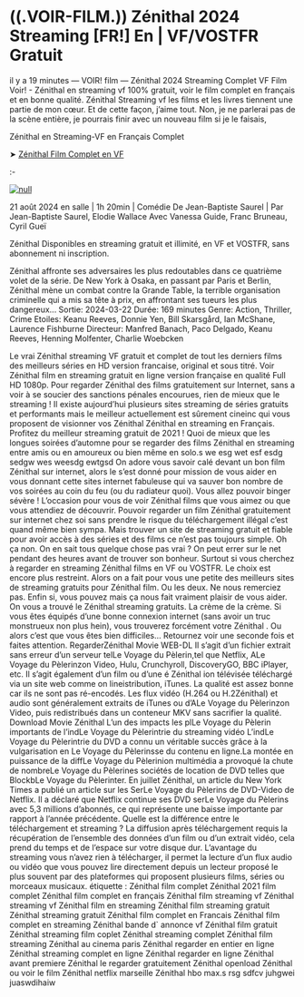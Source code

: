 # ((.VOIR-FILM.)) Zénithal 2024 Streaming [FR!] En | VF/VOSTFR Gratuit

il y a 19 minutes — VOIR! film — Zénithal 2024 Streaming Complet VF Film Voir! - Zénithal en streaming vf 100% gratuit, voir le film complet en français et en bonne qualité. Zénithal Streaming vf les films et les livres tiennent une partie de mon cœur. Et de cette façon, j’aime tout. Non, je ne parlerai pas de la scène entière, je pourrais finir avec un nouveau film si je le faisais,

Zénithal en Streaming-VF en Français Complet

➤ [Zénithal Film Complet en VF](https://dmovie.fun/en/movie/1001057/znithalend.gith)

:-

[![null](https://static.wixstatic.com/media/855a25_043b5abeb4ae4d35ac003198e7fe56ed~mv2.gif)](https://dmovie.fun/en/movie/1001057/znithalend.gith)

21 août 2024 en salle | 1h 20min | Comédie
De Jean-Baptiste Saurel | Par Jean-Baptiste Saurel, Elodie Wallace
Avec Vanessa Guide, Franc Bruneau, Cyril Gueï

Zénithal Disponibles en streaming gratuit et illimité, en VF et VOSTFR, sans abonnement ni inscription.

Zénithal affronte ses adversaires les plus redoutables dans ce quatrième volet de la série. De New York à Osaka, en passant par Paris et Berlin, Zénithal mène un combat contre la Grande Table, la terrible organisation criminelle qui a mis sa tête à prix, en affrontant ses tueurs les plus dangereux... Sortie: 2024-03-22 Durée: 169 minutes Genre: Action, Thriller, Crime Etoiles: Keanu Reeves, Donnie Yen, Bill Skarsgård, Ian McShane, Laurence Fishburne Directeur: Manfred Banach, Paco Delgado, Keanu Reeves, Henning Molfenter, Charlie Woebcken

Le vrai Zénithal streaming VF gratuit et complet de tout les derniers films des meilleurs séries en HD version francaise, original et sous titré. Voir Zénithal film en streaming gratuit en ligne version française en qualité Full HD 1080p. Pour regarder Zénithal des films gratuitement sur Internet, sans a voir à se soucier des sanctions pénales encourues, rien de mieux que le streaming ! Il existe aujourd’hui plusieurs sites streaming de séries gratuits et performants mais le meilleur actuellement est sûrement cineinc qui vous proposent de visionner vos Zénithal Zénithal en streaming en Français. Profitez du meilleur streaming gratuit de 2021 ! Quoi de mieux que les longues soirées d’automne pour se regarder des films Zénithal en streaming entre amis ou en amoureux ou bien même en solo.s we esg wet esf esdg sedgw wes weesdg ewtgsd On adore vous savoir calé devant un bon film Zénithal sur internet, alors le s’est donné pour mission de vous aider en vous donnant cette sites internet fabuleuse qui va sauver bon nombre de vos soirées au coin du feu (ou du radiateur quoi). Vous allez pouvoir binger sévère ! L’occasion pour vous de voir Zénithal films que vous aimez ou que vous attendiez de découvrir. Pouvoir regarder un film Zénithal gratuitement sur internet chez soi sans prendre le risque du téléchargement illégal c’est quand même bien sympa. Mais trouver un site de streaming gratuit et fiable pour avoir accès à des séries et des films ce n’est pas toujours simple. Oh ça non. On en sait tous quelque chose pas vrai ? On peut errer sur le net pendant des heures avant de trouver son bonheur. Surtout si vous cherchez à regarder en streaming Zénithal films en VF ou VOSTFR. Le choix est encore plus restreint. Alors on a fait pour vous une petite des meilleurs sites de streaming gratuits pour Zénithal film. Ou les deux. Ne nous remerciez pas. Enfin si, vous pouvez mais ça nous fait vraiment plaisir de vous aider. On vous a trouvé le Zénithal streaming gratuits. La crème de la crème. Si vous êtes équipés d’une bonne connexion internet (sans avoir un truc monstrueux non plus hein), vous trouverez forcément votre Zénithal . Ou alors c’est que vous êtes bien difficiles… Retournez voir une seconde fois et faites attention. RegarderZénithal Movie WEB-DL Il s’agit d’un fichier extrait sans erreur d’un serveur telLe Voyage du Pèlerin,tel que Netflix, ALe Voyage du Pèlerinzon Video, Hulu, Crunchyroll, DiscoveryGO, BBC iPlayer, etc. Il s’agit également d’un film ou d’une é Zénithal ion télévisée téléchargé via un site web comme on lineistribution, iTunes. La qualité est assez bonne car ils ne sont pas ré-encodés. Les flux vidéo (H.264 ou H.2Zénithal) et audio sont généralement extraits de iTunes ou d’ALe Voyage du Pèlerinzon Video, puis redistribués dans un conteneur MKV sans sacrifier la qualité. Download Movie Zénithal L’un des impacts les plLe Voyage du Pèlerin importants de l’indLe Voyage du Pèlerintrie du streaming vidéo L’indLe Voyage du Pèlerintrie du DVD a connu un véritable succès grâce à la vulgarisation en Le Voyage du Pèlerinsse du contenu en ligne.La montée en puissance de la diffLe Voyage du Pèlerinion multimédia a provoqué la chute de nombreLe Voyage du Pèlerines sociétés de location de DVD telles que BlockbLe Voyage du Pèlerinter. En juillet Zénithal, un article du New York Times a publié un article sur les SerLe Voyage du Pèlerins de DVD-Video de Netflix. Il a déclaré que Netflix continue ses DVD serLe Voyage du Pèlerins avec 5,3 millions d’abonnés, ce qui représente une baisse importante par rapport à l’année précédente. Quelle est la différence entre le téléchargement et streaming ? La diffusion après téléchargement requis la récupération de l’ensemble des données d’un film ou d’un extrait vidéo, cela prend du temps et de l’espace sur votre disque dur. L’avantage du streaming vous n’avez rien à télécharger, il permet la lecture d’un flux audio ou vidéo que vous pouvez lire directement depuis un lecteur proposé le plus souvent par des plateformes qui proposent plusieurs films, séries ou morceaux musicaux. étiquette : Zénithal film complet Zénithal 2021 film complet Zénithal film complet en français Zénithal film streaming vf Zénithal streaming vf Zénithal film en streaming Zénithal film streaming gratuit Zénithal streaming gratuit Zénithal film complet en Francais Zénithal film complet en streaming Zénithal bande d\` annonce vf Zénithal film gratuit Zénithal streaming film coplet Zénithal streaming complet Zénithal film streaming Zénithal au cinema paris Zénithal regarder en entier en ligne Zénithal streaming complet en ligne Zénithal regarder en ligne Zénithal avant premiere Zénithal le regarder gratuitement Zénithal openload Zénithal ou voir le film Zénithal netflix marseille Zénithal hbo max.s rsg sdfcv juhgwei juaswdihaiw
